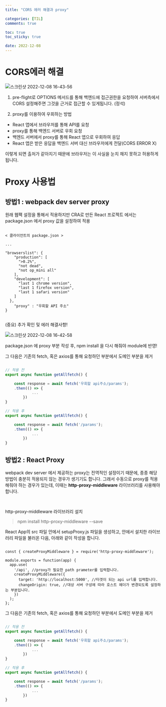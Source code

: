 ```yaml
---
title: "CORS 에러 해결과 proxy"

categories: [TIL]
comments: true

toc: true
toc_sticky: true

date: 2022-12-08
---
```


<h1>CORS에러 해결</h1>

![스크린샷 2022-12-08 16-43-56](https://user-images.githubusercontent.com/111376707/206390640-f61b0a46-028e-4ecf-a6d4-c945677704d3.png)

1. pre-flight로 OPTIONS 메서드를 통해 백엔드에 접근권한을 요청하여 서버측에서 CORS 설정해주면 그것을 근거로 접근할 수 있게됩니다. (정석)

2. proxy를 이용하여 우회하는 방법

- React 앱에서 브라우저를 통해 API를 요청
- proxy를 통해 백엔드 서버로 우회 요청
- 백엔드 서버에서 proxy를 통해 React 앱으로 우회하여 응답
- React 앱은 받은 응답을 백엔드 서버 대신 브라우저에게 전달(CORS ERROR X)

이렇게 되면 출처가 같아지기 때문에 브라우저는 이 사실을 눈치 채지 못하고 허용하게 됩니다.

<h1>Proxy 사용법</h1>

<h2>방법1 : webpack dev server proxy</h2>

원래 웹팩 설정을 통해서 적용하지만
CRA로 만든 React 프로젝트 에서는 package.json 에서 proxy 값을 설정하여 적용

```

< 클라이언트의 package.json >

...

"browserslist": {
    "production": [
      ">0.2%",
      "not dead",
      "not op_mini all"
    ],
    "development": [
      "last 1 chrome version",
      "last 1 firefox version",
      "last 1 safari version"
    ]
  },
	"proxy" : "우회할 API 주소"
}


```

(중요) 추가 확인 및 에러 해결사항!

![스크린샷 2022-12-08 16-42-58](https://user-images.githubusercontent.com/111376707/206396514-ac24b04d-ce0b-4d34-910b-71d1335f5904.png)

package.json 에 proxy 부분 작성 후, npm install 을 다시 해줘야 module에 반영!

그 다음은 기존의 fetch, 혹은 axios를 통해 요청하던 부분에서 도메인 부분을 제거

```javascript

// 적용 전
export async function getAllfetch() {

    const response = await fetch('우회할 api주소/params');
    .then(() => {
			...
		})
}

// 적용 후
export async function getAllfetch() {

    const response = await fetch('/params');
    .then(() => {
			...
		})
}
```

<h2>방법2 : React Proxy</h2>

webpack dev server 에서 제공하는 proxy는 전역적인 설정이기 때문에, 종종 해당 방법이 충분히 적용되지 않는 경우가 생기기도 합니다.
그래서 수동으로 proxy를 적용해줘야 하는 경우가 있는데, 이때는 <strong>http-proxy-middleware</strong> 라이브러리를 사용해야 합니다.

<br/>

http-proxy-middleware 라이브러리 설치

> npm install http-proxy-middleware --save

React App의 src 파일 안에서 setupProxy.js 파일을 생성하고, 안에서 설치한 라이브러리 파일을 불러온 다음, 아래와 같이 작성을 합니다.

```

const { createProxyMiddleware } = require('http-proxy-middleware');

module.exports = function(app) {
  app.use(
    '/api', //proxy가 필요한 path prameter를 입력합니다.
    createProxyMiddleware({
      target: 'http://localhost:5000', //타겟이 되는 api url를 입력합니다.
      changeOrigin: true, //대상 서버 구성에 따라 호스트 헤더가 변경되도록 설정하는 부분입니다.
    })
  );
};
```

그 다음은 기존의 fetch, 혹은 axios를 통해 요청하던 부분에서 도메인 부분을 제거

```javascript

// 적용 전
export async function getAllfetch() {

    const response = await fetch('우회할 api주소/params');
    .then(() => {
			...
		})
}

// 적용 후
export async function getAllfetch() {

    const response = await fetch('/params');
    .then(() => {
			...
		})
}
```
